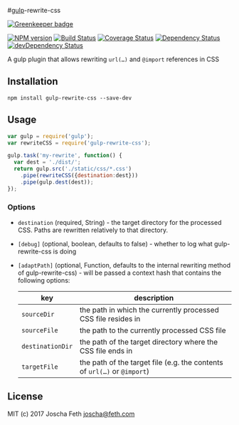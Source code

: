 #[gulp](https://github.com/gulpjs/gulp)-rewrite-css

[![Greenkeeper badge](https://badges.greenkeeper.io/joscha/gulp-rewrite-css.svg)](https://greenkeeper.io/)

[![NPM version][npm-image]][npm-url]
[![Build Status][travis-image]][travis-url]
[![Coverage Status][coveralls-image]][coveralls-url]
[![Dependency Status][depstat-image]][depstat-url]
[![devDependency Status][devdepstat-image]][devdepstat-url]

A gulp plugin that allows rewriting `url(…)` and `@import` references in CSS

## Installation

```console
npm install gulp-rewrite-css --save-dev
```

## Usage

```javascript
var gulp = require('gulp');
var rewriteCSS = require('gulp-rewrite-css');

gulp.task('my-rewrite', function() {
  var dest = './dist/';
  return gulp.src('./static/css/*.css')
    .pipe(rewriteCSS({destination:dest}))
    .pipe(gulp.dest(dest));
});
```
### Options
* `destination` (required, String) - the target directory for the processed CSS. Paths are rewritten relatively to that directory.
* `[debug]` (optional, boolean, defaults to false) - whether to log what gulp-rewrite-css is doing
* `[adaptPath]` (optional, Function, defaults to the internal rewriting method of gulp-rewrite-css) - will be passed a context hash that contains the following options:

	| key              | description                                                              |
	|------------------|--------------------------------------------------------------------------|
	| `sourceDir`      | the path in which the currently processed CSS file resides in            |
	| `sourceFile`     | the path to the currently processed CSS file                             |
	| `destinationDir` | the path of the target directory where the CSS file ends in              |
	| `targetFile`     | the path of the target file (e.g. the contents of `url(…)` or `@import`) |

## License
MIT (c) 2017 Joscha Feth <joscha@feth.com>

[npm-url]: https://npmjs.org/package/gulp-rewrite-css
[npm-image]: http://img.shields.io/npm/v/gulp-rewrite-css.svg

[travis-url]: https://travis-ci.org/joscha/gulp-rewrite-css
[travis-image]: http://img.shields.io/travis/joscha/gulp-rewrite-css.svg

[coveralls-url]: https://coveralls.io/r/joscha/gulp-rewrite-css
[coveralls-image]: http://img.shields.io/coveralls/joscha/gulp-rewrite-css.svg
[coveralls-original-image]: https://coveralls.io/repos/joscha/gulp-rewrite-css/badge.png

[depstat-url]: https://david-dm.org/joscha/gulp-rewrite-css
[depstat-image]: https://david-dm.org/joscha/gulp-rewrite-css.svg?theme=shields.io

[devdepstat-url]: https://david-dm.org/joscha/gulp-rewrite-css#info=devDependencies
[devdepstat-image]: https://david-dm.org/joscha/gulp-rewrite-css/dev-status.svg?theme=shields.io
